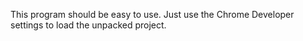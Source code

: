This program should be easy to use. 
Just use the Chrome Developer settings to load the unpacked project.
